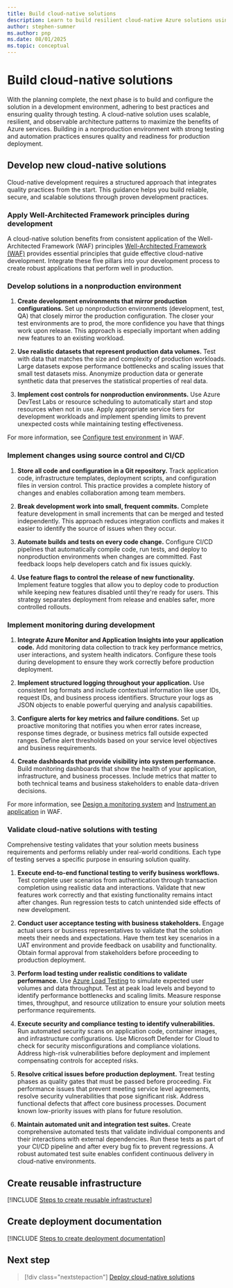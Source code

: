 ```yaml
---
title: Build cloud-native solutions
description: Learn to build resilient cloud-native Azure solutions using best practices for development, testing, CI/CD, and monitoring to create production-ready applications at scale.
author: stephen-sumner
ms.author: pnp
ms.date: 08/01/2025
ms.topic: conceptual
---
```


# Build cloud-native solutions

With the planning complete, the next phase is to build and configure the solution in a development environment, adhering to best practices and ensuring quality through testing. A cloud-native solution uses scalable, resilient, and observable architecture patterns to maximize the benefits of Azure services. Building in a nonproduction environment with strong testing and automation practices ensures quality and readiness for production deployment.

## Develop new cloud-native solutions

Cloud-native development requires a structured approach that integrates quality practices from the start. This guidance helps you build reliable, secure, and scalable solutions through proven development practices.

### Apply Well-Architected Framework principles during development

A cloud-native solution benefits from consistent application of the Well-Architected Framework (WAF) principles [Well-Architected Framework (WAF)](/azure/well-architected/pillars) provides essential principles that guide effective cloud-native development. Integrate these five pillars into your development process to create robust applications that perform well in production.

### Develop solutions in a nonproduction environment

1. **Create development environments that mirror production configurations.** Set up nonproduction environments (development, test, QA) that closely mirror the production configuration. The closer your test environments are to prod, the more confidence you have that things work upon release. This approach is especially important when adding new features to an existing workload.

2. **Use realistic datasets that represent production data volumes.** Test with data that matches the size and complexity of production workloads. Large datasets expose performance bottlenecks and scaling issues that small test datasets miss. Anonymize production data or generate synthetic data that preserves the statistical properties of real data.

3. **Implement cost controls for nonproduction environments.** Use Azure DevTest Labs or resource scheduling to automatically start and stop resources when not in use. Apply appropriate service tiers for development workloads and implement spending limits to prevent unexpected costs while maintaining testing effectiveness.

For more information, see [Configure test environment](/azure/well-architected/performance-efficiency/performance-test#configure-the-test-environment) in WAF.

### Implement changes using source control and CI/CD

1. **Store all code and configuration in a Git repository.** Track application code, infrastructure templates, deployment scripts, and configuration files in version control. This practice provides a complete history of changes and enables collaboration among team members.

2. **Break development work into small, frequent commits.** Complete feature development in small increments that can be merged and tested independently. This approach reduces integration conflicts and makes it easier to identify the source of issues when they occur.

3. **Automate builds and tests on every code change.** Configure CI/CD pipelines that automatically compile code, run tests, and deploy to nonproduction environments when changes are committed. Fast feedback loops help developers catch and fix issues quickly.

4. **Use feature flags to control the release of new functionality.** Implement feature toggles that allow you to deploy code to production while keeping new features disabled until they're ready for users. This strategy separates deployment from release and enables safer, more controlled rollouts.

### Implement monitoring during development

1. **Integrate Azure Monitor and Application Insights into your application code.** Add monitoring data collection to track key performance metrics, user interactions, and system health indicators. Configure these tools during development to ensure they work correctly before production deployment.

2. **Implement structured logging throughout your application.** Use consistent log formats and include contextual information like user IDs, request IDs, and business process identifiers. Structure your logs as JSON objects to enable powerful querying and analysis capabilities.

3. **Configure alerts for key metrics and failure conditions.** Set up proactive monitoring that notifies you when error rates increase, response times degrade, or business metrics fall outside expected ranges. Define alert thresholds based on your service level objectives and business requirements.

4. **Create dashboards that provide visibility into system performance.** Build monitoring dashboards that show the health of your application, infrastructure, and business processes. Include metrics that matter to both technical teams and business stakeholders to enable data-driven decisions.

For more information, see [Design a monitoring system](/azure/well-architected/operational-excellence/observability) and [Instrument an application](/azure/well-architected/operational-excellence/instrument-application) in WAF.

### Validate cloud-native solutions with testing

Comprehensive testing validates that your solution meets business requirements and performs reliably under real-world conditions. Each type of testing serves a specific purpose in ensuring solution quality.

1. **Execute end-to-end functional testing to verify business workflows.** Test complete user scenarios from authentication through transaction completion using realistic data and interactions. Validate that new features work correctly and that existing functionality remains intact after changes. Run regression tests to catch unintended side effects of new development.

2. **Conduct user acceptance testing with business stakeholders.** Engage actual users or business representatives to validate that the solution meets their needs and expectations. Have them test key scenarios in a UAT environment and provide feedback on usability and functionality. Obtain formal approval from stakeholders before proceeding to production deployment.

3. **Perform load testing under realistic conditions to validate performance.** Use [Azure Load Testing](/azure/load-testing/overview-what-is-azure-load-testing) to simulate expected user volumes and data throughput. Test at peak load levels and beyond to identify performance bottlenecks and scaling limits. Measure response times, throughput, and resource utilization to ensure your solution meets performance requirements.

4. **Execute security and compliance testing to identify vulnerabilities.** Run automated security scans on application code, container images, and infrastructure configurations. Use Microsoft Defender for Cloud to check for security misconfigurations and compliance violations. Address high-risk vulnerabilities before deployment and implement compensating controls for accepted risks.

5. **Resolve critical issues before production deployment.** Treat testing phases as quality gates that must be passed before proceeding. Fix performance issues that prevent meeting service level agreements, resolve security vulnerabilities that pose significant risk. Address functional defects that affect core business processes. Document known low-priority issues with plans for future resolution.

6. **Maintain automated unit and integration test suites.** Create comprehensive automated tests that validate individual components and their interactions with external dependencies. Run these tests as part of your CI/CD pipeline and after every bug fix to prevent regressions. A robust automated test suite enables confident continuous delivery in cloud-native environments.

## Create reusable infrastructure

[!INCLUDE [Steps to create reusable infrastructure](../migrate/includes/create-reusable-infrastructure.md)]

## Create deployment documentation

[!INCLUDE [Steps to create deployment documentation](../migrate/includes/create-deployment-documentation.md)]

## Next step

> [!div class="nextstepaction"]
> [Deploy cloud-native solutions](./deploy-cloud-native-solutions.md)
